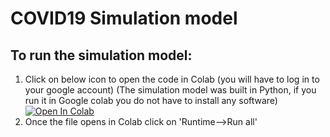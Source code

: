 # COVID19 Simulation model 

## To run the simulation model: 
1. Click on below icon to open the code in Colab (you will have to log in to your google account) (The simulation model was built in Python, if you run it in Google colab you do not have to install any software) [![Open In Colab](https://colab.research.google.com/assets/colab-badge.svg)](https://colab.research.google.com/drive/1GXs3hBg68w23-Kv5GCFQI30KKRxsfyFP)
2. Once the file opens in Colab click on 'Runtime-->Run all'

